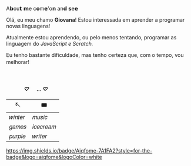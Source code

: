 A𝗯ou𝘁 𝗺e c𝗼m𝗲'o𝗻 an𝗱 𝘀e𝗲

Olá, eu meu chamo **Giovana**! Estou interessada em aprender a programar novas linguagens!

Atualmente estou aprendendo, ou pelo menos tentando, programar as linguagem do *JavaScript e Scratch.*

Eu tenho bastante dificuldade, mas tenho certeza que, com o tempo, vou melhorar!ㅤ  ㅤ 

ㅤ

#### ㅤ ㅤ    ㅤ      *♡*  ㅤ  ... *♡*

| 🪡| 🎟|
| ------ | ------ |
|𝑤𝑖𝑛𝑡𝑒𝑟|𝑚𝑢𝑠𝑖𝑐|
|𝑔𝑎𝑚𝑒𝑠|𝑖𝑐𝑒𝑐𝑟𝑒𝑎𝑚|
|𝑝𝑢𝑟𝑝𝑙𝑒|𝑤𝑟𝑖𝑡𝑒𝑟|

https://img.shields.io/badge/Aiqfome-7A1FA2?style=for-the-badge&logo=aiqfome&logoColor=white

